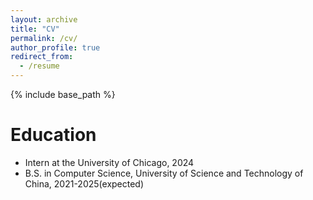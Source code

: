 ```yaml
---
layout: archive
title: "CV"
permalink: /cv/
author_profile: true
redirect_from:
  - /resume
---
```

{% include base_path %}

Education
=========

* Intern at the University of Chicago, 2024
* B.S. in Computer Science, University of Science and Technology of China, 2021-2025(expected)
